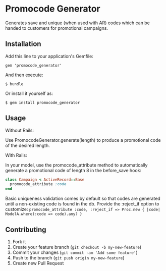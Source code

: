 # Promocode Generator

Generates save and unique (when used with AR) codes which can be handed to customers for promotional campaigns.

## Installation

Add this line to your application's Gemfile:

    gem 'promocode_generator'

And then execute:

    $ bundle

Or install it yourself as:

    $ gem install promocode_generator

## Usage

Without Rails:
  
  Use PromocodeGenerator.generate(length) to produce a promotional code of the desired length.

With Rails:

  In your model, use the promocode_attribute method to automatically generate a promotional code of length 8 in the before_save hook:
  
  ```ruby
  class Campaign < ActiveRecord::Base
    promocode_attribute :code
  end
  ```
  
  Basic uniqueness validation comes by default so that codes are generated until a non-existing code is found in the db. Provide the :reject_if option to customize:
  `promocode_attribute :code, :reject_if => Proc.new { |code| ModelA.where(:code => code).any? }`

## Contributing

1. Fork it
2. Create your feature branch (`git checkout -b my-new-feature`)
3. Commit your changes (`git commit -am 'Add some feature'`)
4. Push to the branch (`git push origin my-new-feature`)
5. Create new Pull Request
